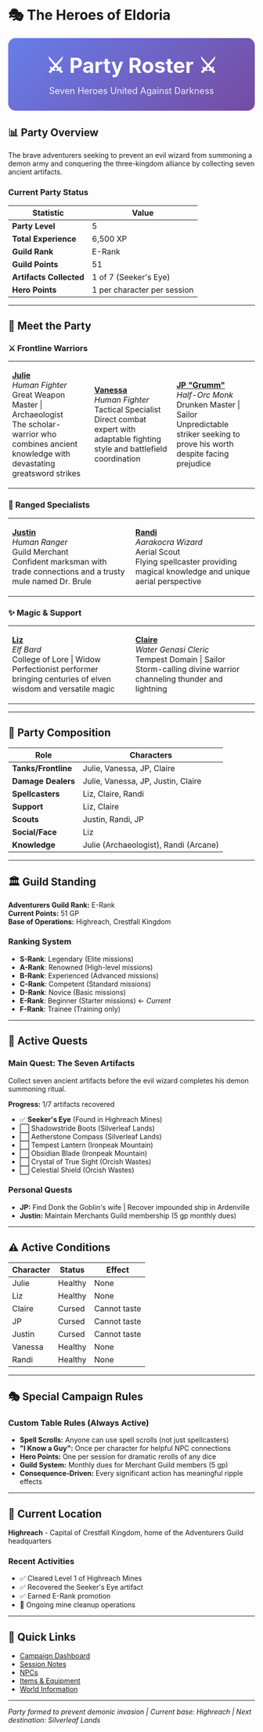 # 🎭 The Heroes of Eldoria

<div style="text-align: center; padding: 30px; background: linear-gradient(135deg, #667eea 0%, #764ba2 100%); border-radius: 15px; color: white; margin-bottom: 30px;">
  <h1 style="margin: 0; font-size: 3em;">⚔️ Party Roster ⚔️</h1>
  <p style="margin: 15px 0 0 0; font-size: 1.3em; opacity: 0.9;">Seven Heroes United Against Darkness</p>
</div>

## 📊 Party Overview

The brave adventurers seeking to prevent an evil wizard from summoning a demon army and conquering the three-kingdom alliance by collecting seven ancient artifacts.

### Current Party Status

| Statistic | Value |
|-----------|-------|
| **Party Level** | 5 |
| **Total Experience** | 6,500 XP |
| **Guild Rank** | E-Rank |
| **Guild Points** | 51 |
| **Artifacts Collected** | 1 of 7 (Seeker's Eye) |
| **Hero Points** | 1 per character per session |

---

## 👥 Meet the Party

### ⚔️ Frontline Warriors

<table>
<tr>
<td width="33%">

**[Julie](Julie.md)**  
*Human Fighter*  
Great Weapon Master | Archaeologist  
The scholar-warrior who combines ancient knowledge with devastating greatsword strikes

</td>
<td width="33%">

**[Vanessa](Vanessa.md)**  
*Human Fighter*  
Tactical Specialist  
Direct combat expert with adaptable fighting style and battlefield coordination

</td>
<td width="33%">

**[JP "Grumm"](JP-Grumm.md)**  
*Half-Orc Monk*  
Drunken Master | Sailor  
Unpredictable striker seeking to prove his worth despite facing prejudice

</td>
</tr>
</table>

### 🎯 Ranged Specialists

<table>
<tr>
<td width="50%">

**[Justin](Justin.md)**  
*Human Ranger*  
Guild Merchant  
Confident marksman with trade connections and a trusty mule named Dr. Brule

</td>
<td width="50%">

**[Randi](Randi.md)**  
*Aarakocra Wizard*  
Aerial Scout  
Flying spellcaster providing magical knowledge and unique aerial perspective

</td>
</tr>
</table>

### ✨ Magic & Support

<table>
<tr>
<td width="50%">

**[Liz](Liz.md)**  
*Elf Bard*  
College of Lore | Widow  
Perfectionist performer bringing centuries of elven wisdom and versatile magic

</td>
<td width="50%">

**[Claire](Claire.md)**  
*Water Genasi Cleric*  
Tempest Domain | Sailor  
Storm-calling divine warrior channeling thunder and lightning

</td>
</tr>
</table>

---

## 🎲 Party Composition

| Role | Characters |
|------|-----------|
| **Tanks/Frontline** | Julie, Vanessa, JP, Claire |
| **Damage Dealers** | Julie, Vanessa, JP, Justin, Claire |
| **Spellcasters** | Liz, Claire, Randi |
| **Support** | Liz, Claire |
| **Scouts** | Justin, Randi, JP |
| **Social/Face** | Liz |
| **Knowledge** | Julie (Archaeologist), Randi (Arcane) |

---

## 🏛️ Guild Standing

**Adventurers Guild Rank:** E-Rank  
**Current Points:** 51 GP  
**Base of Operations:** Highreach, Crestfall Kingdom

### Ranking System
- **S-Rank**: Legendary (Elite missions)
- **A-Rank**: Renowned (High-level missions)
- **B-Rank**: Experienced (Advanced missions)
- **C-Rank**: Competent (Standard missions)
- **D-Rank**: Novice (Basic missions)
- **E-Rank**: Beginner (Starter missions) ← *Current*
- **F-Rank**: Trainee (Training only)

---

## 🎯 Active Quests

### Main Quest: The Seven Artifacts
Collect seven ancient artifacts before the evil wizard completes his demon summoning ritual.

**Progress:** 1/7 artifacts recovered
- ✅ **Seeker's Eye** (Found in Highreach Mines)
- ⬜ Shadowstride Boots (Silverleaf Lands)
- ⬜ Aetherstone Compass (Silverleaf Lands)
- ⬜ Tempest Lantern (Ironpeak Mountain)
- ⬜ Obsidian Blade (Ironpeak Mountain)
- ⬜ Crystal of True Sight (Orcish Wastes)
- ⬜ Celestial Shield (Orcish Wastes)

### Personal Quests
- **JP:** Find Donk the Goblin's wife | Recover impounded ship in Ardenville
- **Justin:** Maintain Merchants Guild membership (5 gp monthly dues)

---

## ⚠️ Active Conditions

| Character | Status | Effect |
|-----------|--------|--------|
| Julie | Healthy | None |
| Liz | Healthy | None |
| Claire | Cursed | Cannot taste |
| JP | Cursed | Cannot taste |
| Justin | Cursed | Cannot taste |
| Vanessa | Healthy | None |
| Randi | Healthy | None |

---

## 🎭 Special Campaign Rules

### Custom Table Rules (Always Active)
- **Spell Scrolls:** Anyone can use spell scrolls (not just spellcasters)
- **"I Know a Guy":** Once per character for helpful NPC connections
- **Hero Points:** One per session for dramatic rerolls of any dice
- **Guild System:** Monthly dues for Merchant Guild members (5 gp)
- **Consequence-Driven:** Every significant action has meaningful ripple effects

---

## 📍 Current Location

**Highreach** - Capital of Crestfall Kingdom, home of the Adventurers Guild headquarters

### Recent Activities
- ✅ Cleared Level 1 of Highreach Mines
- ✅ Recovered the Seeker's Eye artifact
- ✅ Earned E-Rank promotion
- 🔄 Ongoing mine cleanup operations

---

## 🔗 Quick Links

- [Campaign Dashboard](../../CAMPAIGN-DASHBOARD.md)
- [Session Notes](../../02-ACTIVE-CONTENT/Sessions/)
- [NPCs](../../02-ACTIVE-CONTENT/NPCs/)
- [Items & Equipment](../../04-RESOURCES/Items/)
- [World Information](../../03-WORLD-REFERENCE/World/)

---

*Party formed to prevent demonic invasion | Current base: Highreach | Next destination: Silverleaf Lands*
